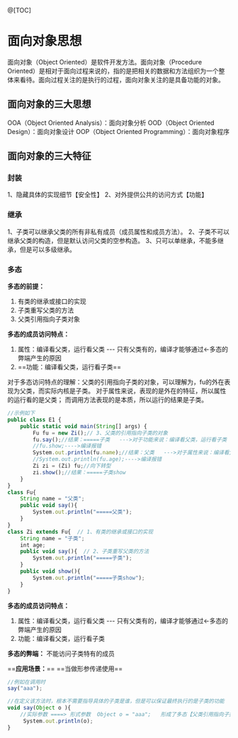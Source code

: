 @[TOC]
# 面向对象思想
面向对象（Object Oriented）是软件开发方法。面向对象（Procedure Oriented）是相对于面向过程来说的，指的是把相关的数据和方法组织为一个整体来看待。面向过程关注的是执行的过程，面向对象关注的是具备功能的对象。
## 面向对象的三大思想
OOA（Object Oriented Analysis）：面向对象分析
OOD（Object Oriented Design）：面向对象设计
OOP（Object Oriented Programming）：面向对象程序
## 面向对象的三大特征
### 封装
1、隐藏具体的实现细节【安全性】
2、对外提供公共的访问方式【功能】
### 继承
1、子类可以继承父类的所有非私有成员（成员属性和成员方法）。
2、子类不可以继承父类的构造，但是默认访问父类的空参构造。
3、只可以单继承，不能多继承，但是可以多级继承。
### 多态
**多态的前提：**
1. 有类的继承或接口的实现
2. 子类重写父类的方法
3. 父类引用指向子类对象


**多态的成员访问特点：**
1.  属性：编译看父类，运行看父类 --- 只有父类有的，编译才能够通过<-多态的弊端产生的原因
2. ==功能：编译看父类，运行看子类==

对于多态访问特点的理解：父类的引用指向子类的对象，可以理解为，fu的外在表现为父类，而实际内核是子类。
对于属性来说，表现的是外在的特征，所以属性的运行看的是父类；
而调用方法表现的是本质，所以运行的结果是子类。
```javascript
//示例如下
public class E1 {
    public static void main(String[] args) {
        Fu fu = new Zi();// 3、父类的引用指向子类的对象
        fu.say();//结果：=====子类   --->对于功能来说：编译看父类，运行看子类
        //fu.show;---->编译报错
        System.out.println(fu.name);//结果：父类   --->对于属性来说：编译看父类，运行看父类
        //System.out.println(fu.age);---->编译报错
        Zi zi = (Zi) fu;//向下转型
        zi.show();//结果：=====子类show
    }
}
class Fu{
    String name = "父类";
    public void say(){
        System.out.println("=====父类");
    }
}
class Zi extends Fu{  // 1、有类的继承或接口的实现
    String name = "子类";
    int age;
    public void say(){  // 2、子类重写父类的方法
        System.out.println("=====子类");
    }
    public void show(){  
        System.out.println("=====子类show");
    }
}
```

**多态的成员访问特点：**
1.  属性：编译看父类，运行看父类 --- 只有父类有的，编译才能够通过<-多态的弊端产生的原因
2. 功能：编译看父类，运行看子类

**多态的弊端：**
不能访问子类特有的成员

==**应用场景：**==
==当做形参传递使用==
```javascript
//例如在调用时
say("aaa");

//在定义该方法时，根本不需要指导具体的子类是谁，但是可以保证最终执行的是子类的功能
void say(Object o ){
    //实际参数 ====> 形式参数  Object o = "aaa";   形成了多态【父类引用指向子类的对象】
     System.out.println(o);
}
```

